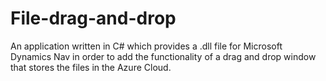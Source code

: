 # File-drag-and-drop
An application written in C# which provides a .dll file for Microsoft Dynamics Nav in order to add the functionality of a drag and drop window that stores the files in the Azure Cloud.
